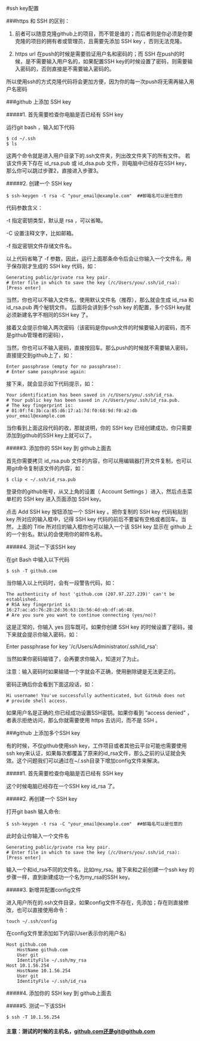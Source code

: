 #ssh key配置

###https 和 SSH 的区别：

1.  前者可以随意克隆github上的项目，而不管是谁的；而后者则是你必须是你要克隆的项目的拥有者或管理员，且需要先添加 SSH key ，否则无法克隆。

2.  https url 在push的时候是需要验证用户名和密码的；而 SSH 在push的时候，是不需要输入用户名的，如果配置SSH key的时候设置了密码，则需要输入密码的，否则直接是不需要输入密码的。

所以使用ssh的方式克隆代码将会更加方便，因为你的每一次push将无需再输入用户名密码

###github 上添加 SSH key 

#####1. 首先需要检查你电脑是否已经有 SSH key 

运行git bash ，输入如下代码

	$ cd ~/.ssh
	$ ls

这两个命令就是进入用户目录下的.ssh文件夹，列出改文件夹下的所有文件。
若该文件夹下存在 id_rsa.pub 或 id_dsa.pub 文件，则电脑中已经存在SSH key，那么你可以跳过步骤2，直接进入步骤3。

#####2. 创建一个 SSH key 

	$ ssh-keygen -t rsa -C "your_email@example.com"  ##邮箱名可以是任意的

代码参数含义：

-t 指定密钥类型，默认是 rsa ，可以省略。

-C 设置注释文字，比如邮箱。

-f 指定密钥文件存储文件名。

以上代码省略了 -f 参数，因此，运行上面那条命令后会让你输入一个文件名，用于保存刚才生成的 SSH key 代码，如：

	Generating public/private rsa key pair.
	# Enter file in which to save the key (/c/Users/you/.ssh/id_rsa): [Press enter]

当然，你也可以不输入文件名，使用默认文件名（推荐），那么就会生成 id_rsa 和 id_rsa.pub 两个秘钥文件。
后面将会讲到多个ssh key 的配置，多个SSH key就必须新建名字不相同的SSH key 了。

接着又会提示你输入两次密码（该密码是你push文件的时候要输入的密码，而不是github管理者的密码），

当然，你也可以不输入密码，直接按回车。那么push的时候就不需要输入密码，直接提交到github上了，如：

	Enter passphrase (empty for no passphrase): 
	# Enter same passphrase again:

接下来，就会显示如下代码提示，如：

	Your identification has been saved in /c/Users/you/.ssh/id_rsa.
	# Your public key has been saved in /c/Users/you/.ssh/id_rsa.pub.
	# The key fingerprint is:
	# 01:0f:f4:3b:ca:85:d6:17:a1:7d:f0:68:9d:f0:a2:db your_email@example.com

当你看到上面这段代码的收，那就说明，你的 SSH key 已经创建成功，你只需要添加到github的SSH key上就可以了。

#####3. 添加你的 SSH key 到 github上面去

首先你需要拷贝 id_rsa.pub 文件的内容，你可以用编辑器打开文件复制，也可以用git命令复制该文件的内容，如：

	$ clip < ~/.ssh/id_rsa.pub

登录你的github账号，从又上角的设置（ Account Settings ）进入，然后点击菜单栏的 SSH key 进入页面添加 SSH key。

点击 Add SSH key 按钮添加一个 SSH key 。把你复制的 SSH key 代码粘贴到 key 所对应的输入框中，记得 SSH key 代码的前后不要留有空格或者回车。当然，上面的 Title 所对应的输入框你也可以输入一个该 SSH key 显示在 github 上的一个别名。默认的会使用你的邮件名称。

#####4. 测试一下该SSH key

在git Bash 中输入以下代码

	$ ssh -T github.com

当你输入以上代码时，会有一段警告代码，如：

	The authenticity of host 'github.com (207.97.227.239)' can't be established.
	# RSA key fingerprint is 16:27:ac:a5:76:28:2d:36:63:1b:56:4d:eb:df:a6:48.
	# Are you sure you want to continue connecting (yes/no)?

这是正常的，你输入 yes 回车既可。如果你创建 SSH key 的时候设置了密码，接下来就会提示你输入密码，如：

Enter passphrase for key '/c/Users/Administrator/.ssh/id_rsa':

当然如果你密码输错了，会再要求你输入，知道对了为止。

注意：输入密码时如果输错一个字就会不正确，使用删除键是无法更正的。

密码正确后你会看到下面这段话，如：

	Hi username! You've successfully authenticated, but GitHub does not
	# provide shell access.

如果用户名是正确的,你已经成功设置SSH密钥。如果你看到 “access denied” ，者表示拒绝访问，那么你就需要使用 https 去访问，而不是 SSH 。


###github 上添加多个SSH key 

有的时候，不仅github使用ssh key，工作项目或者其他云平台可能也需要使用ssh key来认证，如果每次都覆盖了原来的id_rsa文件，那么之前的认证就会失效。这个问题我们可以通过在~/.ssh目录下增加config文件来解决。

#####1. 首先需要检查你电脑是否已经有 SSH key 

这个时候电脑已经存在一个SSH key id_rsa 了。

#####2. 再创建一个 SSH key 

打开git bash 输入命令:

	$ ssh-keygen -t rsa -C "your_email@example.com"  ##邮箱名可以是任意的

此时会让你输入一个文件名

	Generating public/private rsa key pair.
	# Enter file in which to save the key (/c/Users/you/.ssh/id_rsa): [Press enter]

输入一个和id_rsa不同的文件名，比如my_rsa。接下来和之前创建一个ssh key 的步骤一样，直到新建成功一个名为my_rsa的SSH key。

#####3. 新增并配置config文件

进入用户所在的.ssh文件目录，如果config文件不存在，先添加；存在则直接修改，也可以直接使用命令：

	touch ~/.ssh/config

在config文件里添加如下内容(User表示你的用户名)

	Host github.com
	    HostName github.com
	    User git
	    IdentityFile ~/.ssh/my_rsa
	Host 10.1.56.254
	    HostName 10.1.56.254
	    User git
	    IdentityFile ~/.ssh/id_rsa


#####4. 添加你的 SSH key 到 github上面去

#####5. 测试一下该SSH

	$ ssh -T 10.1.56.254

#### 主意：测试的时候的主机名，github.com还是git@github.com
